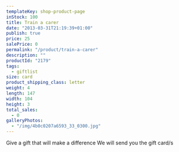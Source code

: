 ```yaml
---
templateKey: shop-product-page
inStock: 100
title: Train a carer
date: "2013-03-31T21:19:39+01:00"
publish: true
price: 25
salePrice: 0
permalink: "/product/train-a-carer"
description: ""
productId: "2179"
tags:
  - giftlist
size: card
product_shipping_class: letter
weight: 4
length: 147
width: 104
height: 3
total_sales:
  - 0
galleryPhotos:
  - "/img/4b0c0207a6593_33_0300.jpg"
---
```


Give a gift that will make a difference We will send you the gift card/s
